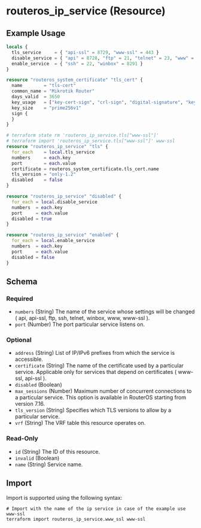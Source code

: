 # routeros_ip_service (Resource)


## Example Usage
```terraform
locals {
  tls_service     = { "api-ssl" = 8729, "www-ssl" = 443 }
  disable_service = { "api" = 8728, "ftp" = 21, "telnet" = 23, "www" = 80 }
  enable_service  = { "ssh" = 22, "winbox" = 8291 }
}

resource "routeros_system_certificate" "tls_cert" {
  name        = "tls-cert"
  common_name = "Mikrotik Router"
  days_valid  = 3650
  key_usage   = ["key-cert-sign", "crl-sign", "digital-signature", "key-agreement", "tls-server"]
  key_size    = "prime256v1"
  sign {
  }
}

# terraform state rm 'routeros_ip_service.tls["www-ssl"]'
# terraform import 'routeros_ip_service.tls["www-ssl"]' www-ssl
resource "routeros_ip_service" "tls" {
  for_each    = local.tls_service
  numbers     = each.key
  port        = each.value
  certificate = routeros_system_certificate.tls_cert.name
  tls_version = "only-1.2"
  disabled    = false
}

resource "routeros_ip_service" "disabled" {
  for_each = local.disable_service
  numbers  = each.key
  port     = each.value
  disabled = true
}

resource "routeros_ip_service" "enabled" {
  for_each = local.enable_service
  numbers  = each.key
  port     = each.value
  disabled = false
}
```

<!-- schema generated by tfplugindocs -->
## Schema

### Required

- `numbers` (String) The name of the service whose settings will be changed ( api, api-ssl, ftp, ssh, telnet, winbox, www, www-ssl ).
- `port` (Number) The port particular service listens on.

### Optional

- `address` (String) List of IP/IPv6 prefixes from which the service is accessible.
- `certificate` (String) The name of the certificate used by a particular service. Applicable only for services that depend on certificates ( www-ssl, api-ssl ).
- `disabled` (Boolean)
- `max_sessions` (Number) Maximum number of concurrent connections to a particular service. This option is available in RouterOS starting from version 7.16.
- `tls_version` (String) Specifies which TLS versions to allow by a particular service.
- `vrf` (String) The VRF table this resource operates on.

### Read-Only

- `id` (String) The ID of this resource.
- `invalid` (Boolean)
- `name` (String) Service name.

## Import
Import is supported using the following syntax:
```shell
# Import with the name of the ip service in case of the example use www-ssl
terraform import routeros_ip_service.www_ssl www-ssl
```
